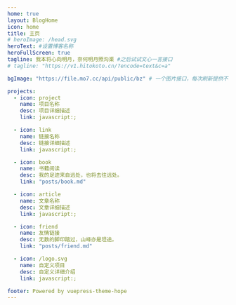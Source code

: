 ```yaml
---
home: true
layout: BlogHome
icon: home
title: 主页
# heroImage: /head.svg
heroText: #设置博客名称
heroFullScreen: true
tagline: 我本将心向明月，奈何明月照沟渠 #之后试试文心一言接口
# tagline: "https://v1.hitokoto.cn/?encode=text&c=a"

bgImage: "https://file.mo7.cc/api/public/bz" # 一个图片接口，每次刷新提供不同的风景图片

projects:
  - icon: project
    name: 项目名称
    desc: 项目详细描述
    link: javascript:;

  - icon: link
    name: 链接名称
    desc: 链接详细描述
    link: javascript:;

  - icon: book
    name: 书籍阅读
    desc: 我的足迹来自远处，也将去往远处。
    link: "posts/book.md"

  - icon: article
    name: 文章名称
    desc: 文章详细描述
    link: javascript:;

  - icon: friend
    name: 友情链接
    desc: 无数的脚印踏过，山峰亦是坦途。
    link: "posts/friend.md"

  - icon: /logo.svg
    name: 自定义项目
    desc: 自定义详细介绍
    link: javascript:;

footer: Powered by vuepress-theme-hope
---
```


<!-- 这是一个博客主页的案例。 -->

<!-- 要使用此布局，你应该在页面前端设置 `layout: BlogHome` 和 `home: true`。 -->

<!-- 相关配置文档请见 [博客主页](https://theme-hope.vuejs.press/zh/guide/blog/home/)。 -->
